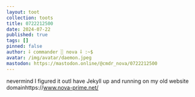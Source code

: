 ```yaml
---
layout: toot
collection: toots
title: 0722212500
date: 2024-07-22
published: true
tags: []
pinned: false
author: ⸸ commander ░ nova ⸸ :~$
avatar: /img/avatar/daemon.jpeg
mastodon: https://mastodon.online/@cmdr_nova/0722212500
---
```


nevermind I figured it outI have Jekyll up and running on my old website domainhttps://www.nova-prime.net/
